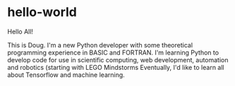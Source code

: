 # hello-world

Hello All!

This is Doug. I'm a new Python developer with some theoretical programming experience in BASIC and FORTRAN.
I'm learning Python to develop code for use in scientific computing, web development, automation and robotics (starting with LEGO Mindstorms
Eventually, I'd like to learn all about Tensorflow and machine learning.

